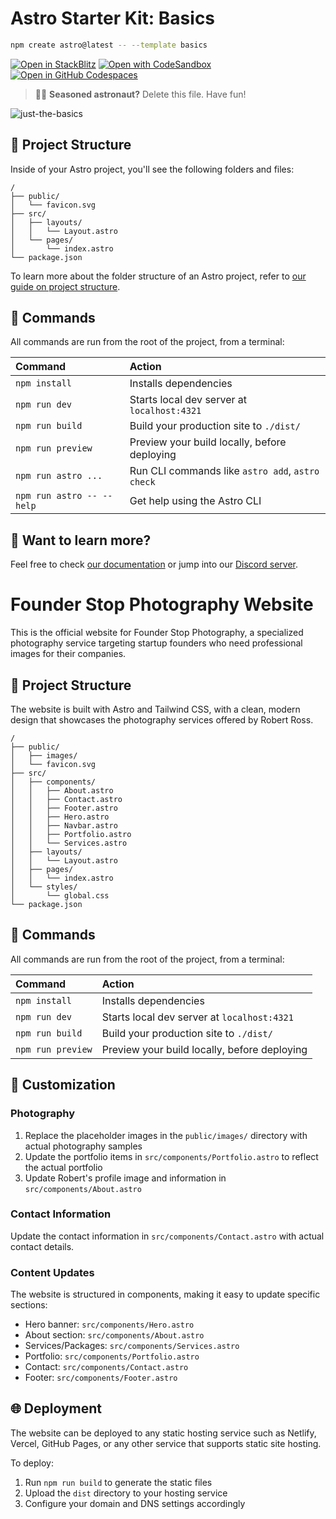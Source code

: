 # Astro Starter Kit: Basics

```sh
npm create astro@latest -- --template basics
```

[![Open in StackBlitz](https://developer.stackblitz.com/img/open_in_stackblitz.svg)](https://stackblitz.com/github/withastro/astro/tree/latest/examples/basics)
[![Open with CodeSandbox](https://assets.codesandbox.io/github/button-edit-lime.svg)](https://codesandbox.io/p/sandbox/github/withastro/astro/tree/latest/examples/basics)
[![Open in GitHub Codespaces](https://github.com/codespaces/badge.svg)](https://codespaces.new/withastro/astro?devcontainer_path=.devcontainer/basics/devcontainer.json)

> 🧑‍🚀 **Seasoned astronaut?** Delete this file. Have fun!

![just-the-basics](https://github.com/withastro/astro/assets/2244813/a0a5533c-a856-4198-8470-2d67b1d7c554)

## 🚀 Project Structure

Inside of your Astro project, you'll see the following folders and files:

```text
/
├── public/
│   └── favicon.svg
├── src/
│   ├── layouts/
│   │   └── Layout.astro
│   └── pages/
│       └── index.astro
└── package.json
```

To learn more about the folder structure of an Astro project, refer to [our guide on project structure](https://docs.astro.build/en/basics/project-structure/).

## 🧞 Commands

All commands are run from the root of the project, from a terminal:

| Command                   | Action                                           |
| :------------------------ | :----------------------------------------------- |
| `npm install`             | Installs dependencies                            |
| `npm run dev`             | Starts local dev server at `localhost:4321`      |
| `npm run build`           | Build your production site to `./dist/`          |
| `npm run preview`         | Preview your build locally, before deploying     |
| `npm run astro ...`       | Run CLI commands like `astro add`, `astro check` |
| `npm run astro -- --help` | Get help using the Astro CLI                     |

## 👀 Want to learn more?

Feel free to check [our documentation](https://docs.astro.build) or jump into our [Discord server](https://astro.build/chat).

# Founder Stop Photography Website

This is the official website for Founder Stop Photography, a specialized photography service targeting startup founders who need professional images for their companies.

## 🚀 Project Structure

The website is built with Astro and Tailwind CSS, with a clean, modern design that showcases the photography services offered by Robert Ross.

```text
/
├── public/
│   ├── images/
│   └── favicon.svg
├── src/
│   ├── components/
│   │   ├── About.astro
│   │   ├── Contact.astro
│   │   ├── Footer.astro
│   │   ├── Hero.astro
│   │   ├── Navbar.astro
│   │   ├── Portfolio.astro
│   │   └── Services.astro
│   ├── layouts/
│   │   └── Layout.astro
│   ├── pages/
│   │   └── index.astro
│   └── styles/
│       └── global.css
└── package.json
```

## 🧞 Commands

All commands are run from the root of the project, from a terminal:

| Command                   | Action                                           |
| :------------------------ | :----------------------------------------------- |
| `npm install`             | Installs dependencies                            |
| `npm run dev`             | Starts local dev server at `localhost:4321`      |
| `npm run build`           | Build your production site to `./dist/`          |
| `npm run preview`         | Preview your build locally, before deploying     |

## 🎨 Customization

### Photography
1. Replace the placeholder images in the `public/images/` directory with actual photography samples
2. Update the portfolio items in `src/components/Portfolio.astro` to reflect the actual portfolio
3. Update Robert's profile image and information in `src/components/About.astro`

### Contact Information
Update the contact information in `src/components/Contact.astro` with actual contact details.

### Content Updates
The website is structured in components, making it easy to update specific sections:
- Hero banner: `src/components/Hero.astro`
- About section: `src/components/About.astro`
- Services/Packages: `src/components/Services.astro`
- Portfolio: `src/components/Portfolio.astro`
- Contact: `src/components/Contact.astro`
- Footer: `src/components/Footer.astro`

## 🌐 Deployment

The website can be deployed to any static hosting service such as Netlify, Vercel, GitHub Pages, or any other service that supports static site hosting.

To deploy:
1. Run `npm run build` to generate the static files
2. Upload the `dist` directory to your hosting service
3. Configure your domain and DNS settings accordingly
